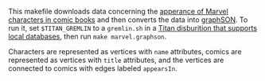 This makefile downloads data concerning the
[apperance of Marvel characters in comic books](http://www.infochimps.com/datasets/marvel-universe-social-graph)
and then converts the data into
[graphSON](https://github.com/tinkerpop/blueprints/wiki/GraphSON-Reader-and-Writer-Library). To
run it, set `$TITAN_GREMLIN` to a `gremlin.sh` in a
[Titan disburition that supports local databases](https://github.com/thinkaurelius/titan/wiki/Downloads),
then run `make marvel.graphson`.

Characters are represented as vertices with `name` attributes, comics
are represented as vertices with `title` attributes, and the vertices
are connected to comics with edges labeled `appearsIn`. 
